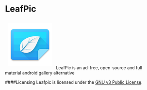 # LeafPic
<img src="app/src/main/res/mipmap-xxhdpi/ic_launcher.png" lign="left" hspace="10" vspace="10"> LeafPic is an ad-free, open-source and full material android gallery alternative


####Licensing
Leafpic is licensed under the [GNU v3 Public License](https://github.com/DNLDsht/LeafPic/blob/master/LICENSE).


